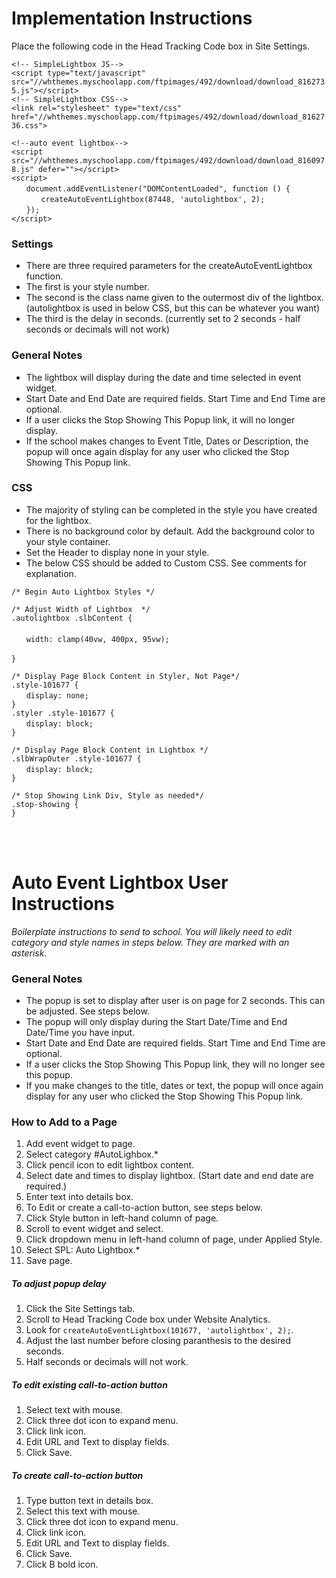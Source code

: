 # Implementation Instructions
Place the following code in the Head Tracking Code box in Site Settings.

`<!-- SimpleLightbox JS-->`<br>
`<script type="text/javascript" src="//whthemes.myschoolapp.com/ftpimages/492/download/download_8162735.js"></script>`<br>
`<!-- SimpleLightbox CSS-->`<br>
`<link rel="stylesheet" type="text/css" href="//whthemes.myschoolapp.com/ftpimages/492/download/download_8162736.css">`<br>

`<!--auto event lightbox-->`<br>
`<script src="//whthemes.myschoolapp.com/ftpimages/492/download/download_8160978.js" defer=""></script>`<br>
`<script>`<br>
    &nbsp;&nbsp;&nbsp;&nbsp;&nbsp;&nbsp;`document.addEventListener("DOMContentLoaded", function () {`<br>
        &nbsp;&nbsp;&nbsp;&nbsp;&nbsp;&nbsp;&nbsp;&nbsp;&nbsp;&nbsp;&nbsp;&nbsp;`createAutoEventLightbox(87448, 'autolightbox', 2);`<br>
    &nbsp;&nbsp;&nbsp;&nbsp;&nbsp;&nbsp;`});`<br>
`</script>`

### Settings
- There are three required parameters for the createAutoEventLightbox function.
- The first is your style number.
- The second is the class name given to the outermost div of the lightbox. (autolightbox is used in below CSS, but this can be whatever you want)
- The third is the delay in seconds. (currently set to 2 seconds - half seconds or decimals will not work)

### General Notes
- The lightbox will display during the date and time selected in event widget.
- Start Date and End Date are required fields. Start Time and End Time are optional.
- If a user clicks the Stop Showing This Popup link, it will no longer display.
- If the school makes changes to Event Title, Dates or Description, the popup will once again display for any user who clicked the Stop Showing This Popup link.

### CSS
- The majority of styling can be completed in the style you have created for the lightbox.
- There is no background color by default. Add the background color to your style container.
- Set the Header to display none in your style.
- The below CSS should be added to Custom CSS. See comments for explanation. 

`/* Begin Auto Lightbox Styles */` 


`/* Adjust Width of Lightbox  */`<br>
`.autolightbox .slbContent {`<br>  
&nbsp;&nbsp;&nbsp;&nbsp;&nbsp;&nbsp;`width: clamp(40vw, 400px, 95vw);`<br>  
`}`

`/* Display Page Block Content in Styler, Not Page*/`<br>
`.style-101677 {`<br>
&nbsp;&nbsp;&nbsp;&nbsp;&nbsp;&nbsp;`display: none;`<br>
`}`<br>
`.styler .style-101677 {`<br>
&nbsp;&nbsp;&nbsp;&nbsp;&nbsp;&nbsp;`display: block;`<br>
`}`

`/* Display Page Block Content in Lightbox */`<br>
`.slbWrapOuter .style-101677 {`<br>
&nbsp;&nbsp;&nbsp;&nbsp;&nbsp;&nbsp;`display: block;`<br>
`}`

`/* Stop Showing Link Div, Style as needed*/`<br>
`.stop-showing {`<br>
`}`

<br><br>

# Auto Event Lightbox User Instructions
*Boilerplate instructions to send to school. You will likely need to edit category and style names in steps below. They are marked with an asterisk.*

### General Notes
- The popup is set to display after user is on page for 2 seconds. This can be adjusted. See steps below.
- The popup will only display during the Start Date/Time and End Date/Time you have input. 
- Start Date and End Date are required fields. Start Time and End Time are optional.
- If a user clicks the Stop Showing This Popup link, they will no longer see this popup.
- If you make changes to the title, dates or text, the popup will once again display for any user who clicked the Stop Showing This Popup link.
 

### How to Add to a Page
 
1. Add event widget to page.
2. Select category #AutoLighbox.*
3. Click pencil icon to edit lightbox content.
4. Select date and times to display lightbox. (Start date and end date are required.)
5. Enter text into details box.
6. To Edit or create a call-to-action button, see steps below.
7. Click Style button in left-hand column of page.
8. Scroll to event widget and select.
9. Click dropdown menu in left-hand column of page, under Applied Style.
10. Select SPL: Auto Lightbox.*
11. Save page.


##### To adjust popup delay
1. Click the Site Settings tab.
2. Scroll to Head Tracking Code box under Website Analytics. 
3. Look for `createAutoEventLightbox(101677, 'autolightbox', 2);`.
4. Adjust the last number before closing paranthesis to the desired seconds.
5. Half seconds or decimals will not work.
 
##### To edit existing call-to-action button
1. Select text with mouse.
2. Click three dot icon to expand menu.
3. Click link icon.
4. Edit URL and Text to display fields.
5. Click Save.
 
##### To create call-to-action button
1. Type button text in details box.
2. Select this text with mouse.
3. Click three dot icon to expand menu.
4. Click link icon.
5. Edit URL and Text to display fields.
6. Click Save.
7. Click B bold icon.
 
